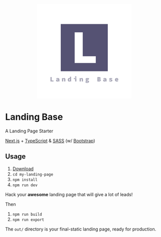 <p align="center">
  <img src="static/img/logo.png" height="300" />
</p>

# Landing Base

A Landing Page Starter

[Next.js](https://nextjs.org/) + [TypeScript](https://www.typescriptlang.org/) & [SASS](https://sass-lang.com/) (w/ [Bootstrap](https://getbootstrap.com/))

## Usage

1. [Download](https://github.com/leadsolution/landing-base/archive/master.zip)
1. `cd my-landing-page`
1. `npm install`
1. `npm run dev`

Hack your **awesome** landing page that will give a lot of leads!

Then

1. `npm run build`
1. `npm run export`

The `out/` directory is your final-static landing page, ready for production.

